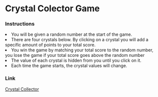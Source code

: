 # Crystal Colector Game
### Instructions
<li> You will be given a random number at the start of the game.</li>
<li>There are four crystals below. By clicking on a crystal you will add a specific amount of points to
    your total score.</li>
<li>You win the game by matching your total score to the random number, you lose the game if your total
    score goes above the random number</li>
<li>The value of each crystal is hidden from you until you click on it.</li>
<li>Each time the game starts, the crystal values will change.</li>

### Link
[Crystal Collector](https://walterioo.github.io/unit-4-game/)

